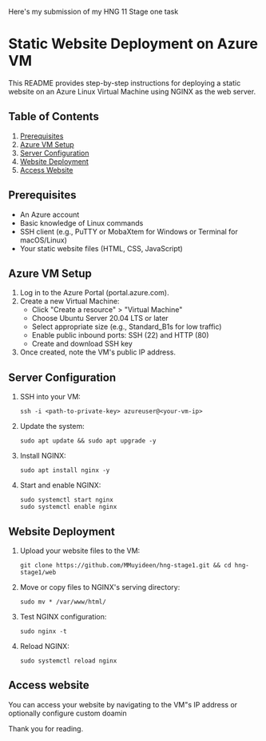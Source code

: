 Here's my submission of my HNG 11 Stage one task

# Static Website Deployment on Azure VM

This README provides step-by-step instructions for deploying a static website on an Azure Linux Virtual Machine using NGINX as the web server.

## Table of Contents

1. [Prerequisites](#prerequisites)
2. [Azure VM Setup](#azure-vm-setup)
3. [Server Configuration](#server-configuration)
4. [Website Deployment](#website-deployment)
5. [Access Website](#Access-website)

## Prerequisites

- An Azure account
- Basic knowledge of Linux commands
- SSH client (e.g., PuTTY or MobaXtem for Windows or Terminal for macOS/Linux)
- Your static website files (HTML, CSS, JavaScript)

## Azure VM Setup

1. Log in to the Azure Portal (portal.azure.com).
2. Create a new Virtual Machine:
   - Click "Create a resource" > "Virtual Machine"
   - Choose Ubuntu Server 20.04 LTS or later
   - Select appropriate size (e.g., Standard_B1s for low traffic)
   - Enable public inbound ports: SSH (22) and HTTP (80)
   - Create and download SSH key
3. Once created, note the VM's public IP address.

## Server Configuration

1. SSH into your VM:
   ```
   ssh -i <path-to-private-key> azureuser@<your-vm-ip>
   ```

2. Update the system:
   ```
   sudo apt update && sudo apt upgrade -y
   ```

3. Install NGINX:
   ```
   sudo apt install nginx -y
   ```

4. Start and enable NGINX:
   ```
   sudo systemctl start nginx
   sudo systemctl enable nginx
   ```



## Website Deployment

1. Upload your website files to the VM:
   ```
   git clone https://github.com/MMuyideen/hng-stage1.git && cd hng-stage1/web
   ```

2. Move or copy files to NGINX's serving directory:
   ```
   sudo mv * /var/www/html/
   ```

4. Test NGINX configuration:
   ```
   sudo nginx -t
   ```

5. Reload NGINX:
   ```
   sudo systemctl reload nginx
   ```

## Access website
You can access your website by navigating to the VM"s IP address or optionally configure custom doamin



Thank you for reading.
